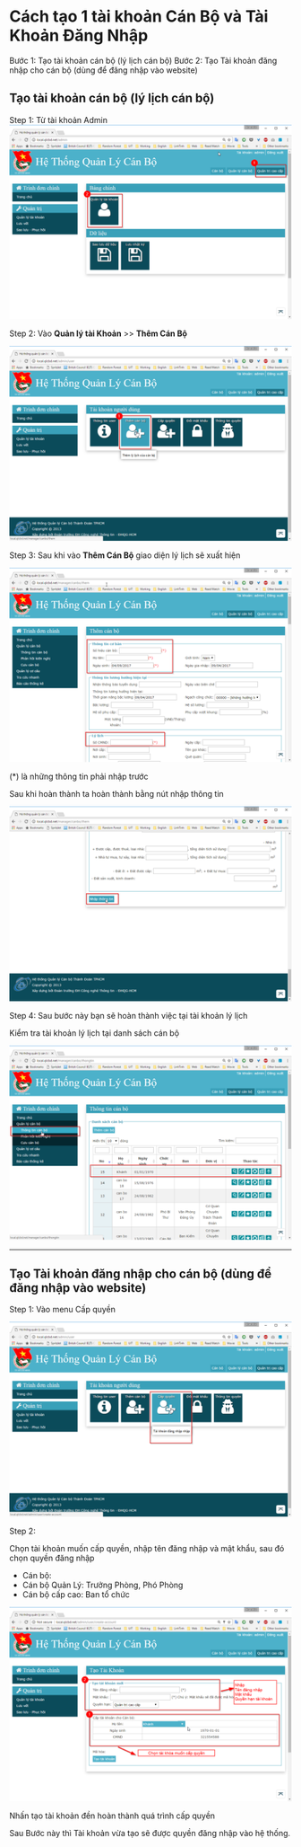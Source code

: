 # Cách tạo 1 tài khoản Cán Bộ và Tài Khoản Đăng Nhập #

Bước 1: Tạo tài khoản cán bộ (lý lịch cán bộ)
Bước 2: Tạo Tài khoản đăng nhập cho cán bộ (dùng để đăng nhập vào website)


## Tạo tài khoản cán bộ (lý lịch cán bộ) ##

Step 1: Từ tài khoản Admin 
![](image\Screenshots\2017-04\chrome_2017-04-09_14-07-58.png)

Step 2: Vào **Quản lý tài Khoản** >> **Thêm Cán Bộ**

![](image\Screenshots\2017-04\chrome_2017-04-09_14-13-53.png)

Step 3: Sau khi vào **Thêm Cán Bộ** giao diện lý lịch sẽ xuất hiện 


![](image\Screenshots\2017-04\chrome_2017-04-09_14-15-55.png)

(*) là những thông tin phải nhập trước 


Sau khi hoàn thành ta hoàn thành bằng nút nhập thông tin 

![](image\Screenshots\2017-04\chrome_2017-04-09_14-18-22.png)

Step 4: Sau bước này bạn sẽ hoàn thành việc tại tài khoản lý lịch

Kiểm tra tài khoản lý lịch tại danh sách cán bộ

![](image\Screenshots\2017-04\chrome_2017-04-09_14-19-48.png)



----
## Tạo Tài khoản đăng nhập cho cán bộ (dùng để đăng nhập vào website) ##

Step 1: Vào menu Cấp quyền

![](image\Screenshots\2017-04\chrome_2017-04-09_14-22-11.png)

Step 2: 

Chọn tài khoản muốn cấp quyền, nhập tên đăng nhập và mật khẩu, sau đó chọn quyền đăng nhập

- Cán bộ: 
- Cán bộ Quản Lý: Trưởng Phòng, Phó Phòng
- Cán bộ cấp cao: Ban tổ chức

![](image\Screenshots\2017-04\chrome_2017-04-09_14-25-09.png)

Nhấn tạo tài khoản đền hoàn thành quá trình cấp quyền

Sau Bước này thì Tài khoản vừa tạo sẽ được quyền đăng nhập vào hệ thống.